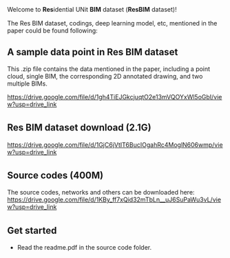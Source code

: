Welcome to **Res**idential UNit **BIM** dataset (**ResBIM** dataset)!　　

The Res BIM dataset, codings, deep learning model, etc, mentioned in the paper could be found following:

## A sample data point in Res BIM dataset
This .zip file contains the data mentioned in the paper, including a point cloud, single BIM, the corresponding 2D annotated drawing, and two multiple BIMs.

https://drive.google.com/file/d/1gh4TiEJGkcjuqtO2e13mVQOYxWl5oGbI/view?usp=drive_link

## Res BIM dataset download (2.1G)　　
https://drive.google.com/file/d/1GjC6jVtIT6BucIOgahRc4MoglN606wmp/view?usp=drive_link

## Source codes (400M)　
The source codes, networks and others can be downloaded here:
https://drive.google.com/file/d/1KBy_ff7xQid32mTbLn__uJ6SuPaWu3vL/view?usp=drive_link

## Get started　　
- Read the readme.pdf in the source code folder.
